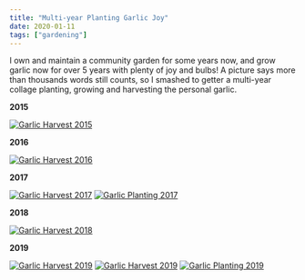 ```yaml
---
title: "Multi-year Planting Garlic Joy"
date: 2020-01-11
tags: ["gardening"]
---
```


I own and maintain a community garden for some years now, and grow garlic now for over 5 years with plenty of joy and bulbs!
A picture says more than thousands words still counts, so I smashed to getter a multi-year collage planting, growing and harvesting
the personal garlic.

**2015**

[![Garlic Harvest 2015](/images/garlic-joy/thumb-garlic-2015-harvest.jpg)](/images/garlic-joy/garlic-2015-harvest.png)

**2016**

[![Garlic Harvest 2016](/images/garlic-joy/thumb-garlic-2016-harvest.jpg)](/images/garlic-joy/garlic-2016-harvest.png)

**2017**

[![Garlic Harvest 2017](/images/garlic-joy/thumb-garlic-2017-harvest.jpg)](/images/garlic-joy/garlic-2017-harvest.png)
[![Garlic Planting 2017](/images/garlic-joy/thumb-garlic-2017-planting.jpg)](/images/garlic-joy/garlic-2017-planting.png)

**2018**

[![Garlic Harvest 2018](/images/garlic-joy/thumb-garlic-2018-harvest.jpg)](/images/garlic-joy/garlic-2018-harvest.png)

**2019**

[![Garlic Harvest 2019](/images/garlic-joy/thumb-garlic-2019-harvest.jpg)](/images/garlic-joy/garlic-2019-harvest.png)
[![Garlic Harvest 2019](/images/garlic-joy/thumb-garlic-2019-harvest-2.jpg)](/images/garlic-joy/garlic-2019-harvest-2.png)
[![Garlic Planting 2019](/images/garlic-joy/thumb-garlic-2019-planting.jpg)](/images/garlic-joy/garlic-2019-planting.png)
